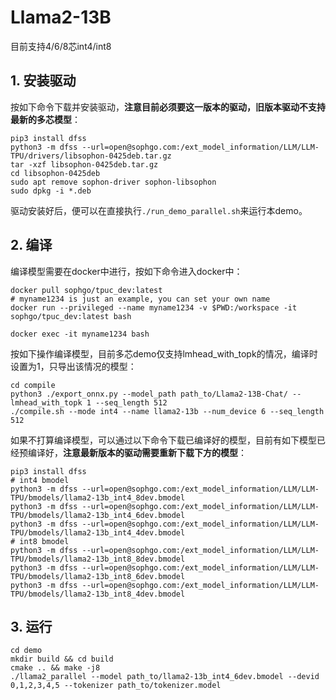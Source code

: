# Llama2-13B
目前支持4/6/8芯int4/int8
## 1. 安装驱动
按如下命令下载并安装驱动，**注意目前必须要这一版本的驱动，旧版本驱动不支持最新的多芯模型**：
```shell
pip3 install dfss
python3 -m dfss --url=open@sophgo.com:/ext_model_information/LLM/LLM-TPU/drivers/libsophon-0425deb.tar.gz
tar -xzf libsophon-0425deb.tar.gz
cd libsophon-0425deb
sudo apt remove sophon-driver sophon-libsophon
sudo dpkg -i *.deb

```
驱动安装好后，便可以在直接执行`./run_demo_parallel.sh`来运行本demo。

## 2. 编译
编译模型需要在docker中进行，按如下命令进入docker中：
```shell
docker pull sophgo/tpuc_dev:latest
# myname1234 is just an example, you can set your own name
docker run --privileged --name myname1234 -v $PWD:/workspace -it sophgo/tpuc_dev:latest bash

docker exec -it myname1234 bash
```

按如下操作编译模型，目前多芯demo仅支持lmhead_with_topk的情况，编译时设置为1，只导出该情况的模型：
```shell
cd compile
python3 ./export_onnx.py --model_path path_to/Llama2-13B-Chat/ --lmhead_with_topk 1 --seq_length 512
./compile.sh --mode int4 --name llama2-13b --num_device 6 --seq_length 512
```

如果不打算编译模型，可以通过以下命令下载已编译好的模型，目前有如下模型已经预编译好，**注意最新版本的驱动需要重新下载下方的模型**：
```shell
pip3 install dfss
# int4 bmodel
python3 -m dfss --url=open@sophgo.com:/ext_model_information/LLM/LLM-TPU/bmodels/llama2-13b_int4_8dev.bmodel
python3 -m dfss --url=open@sophgo.com:/ext_model_information/LLM/LLM-TPU/bmodels/llama2-13b_int4_6dev.bmodel
python3 -m dfss --url=open@sophgo.com:/ext_model_information/LLM/LLM-TPU/bmodels/llama2-13b_int4_4dev.bmodel
# int8 bmodel
python3 -m dfss --url=open@sophgo.com:/ext_model_information/LLM/LLM-TPU/bmodels/llama2-13b_int8_8dev.bmodel
python3 -m dfss --url=open@sophgo.com:/ext_model_information/LLM/LLM-TPU/bmodels/llama2-13b_int8_6dev.bmodel
python3 -m dfss --url=open@sophgo.com:/ext_model_information/LLM/LLM-TPU/bmodels/llama2-13b_int8_4dev.bmodel
```

## 3. 运行
```shell
cd demo
mkdir build && cd build
cmake .. && make -j8
./llama2_parallel --model path_to/llama2-13b_int4_6dev.bmodel --devid 0,1,2,3,4,5 --tokenizer path_to/tokenizer.model
```

